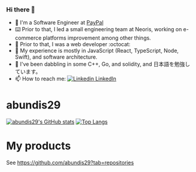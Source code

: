 ### Hi there 👋

- 🔭 I'm a Software Engineer at [PayPal](https://www.paypal.com)
- ⌨️ Prior to that, I led a small engineering team at Neoris, working on e-commerce platforms improvement among other things.
- 🐣 Prior to that, I was a web developer :octocat:
- 🧠 My experience is mostly in JavaScript (React, TypeScript, Node, Swift), and software architecture.
- 🌱 I've been dabbling in some C++, Go, and solidity, and 日本語を勉強しています。
- 📫 How to reach me: [![Linkedin](https://i.stack.imgur.com/gVE0j.png) LinkedIn](https://www.linkedin.com/in/iabundis/)

# abundis29 

[![abundis29's GitHub stats](https://github-readme-stats.vercel.app/api?username=abundis29&show_icons=true&count_private=true)](https://github.com/anuraghazra/github-readme-stats) 
[![Top Langs](https://github-readme-stats.vercel.app/api/top-langs/?username=abundis29)](https://github.com/anuraghazra/github-readme-stats)

# My products

See https://github.com/abundis29?tab=repositories
